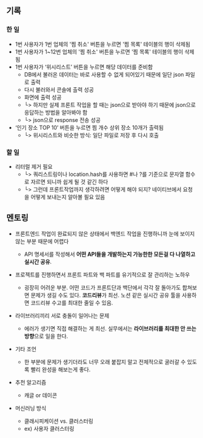﻿## 기록
### 한 일
- 1번 사용자가 1번 업체의 '찜 취소' 버튼을 누르면 '찜 목록' 테이블의 행이 삭제됨
- 1번 사용자가 1~12번 업체의 '찜 취소' 버튼을 누르면 '찜 목록' 테이블의 행이 삭제됨
- 1번 사용자가 ‘위시리스트’ 버튼을 누르면 해당 데이터를 준비함
  - DB에서 불러온 데이터는 바로 사용할 수 없게 되어있기 때문에 일단 json 파일로 출력
  - 다시 불러와서 콘솔에 출력 성공
  - 화면에 출력 성공 
  - └> 하지만 실제 프론트 작업을 할 때는 json으로 받아야 하기 때문에 json으로 응답하는 방법을 알아봐야 함
  - └> json으로 response 전송 성공
- ‘인기 장소 TOP 10’ 버튼을 누르면 찜 개수 상위 장소 10개가 출력됨
  - └> 위시리스트와 비슷한 방식: 일단 파일로 저장 후 다시 호출
### 할 일
- 리터럴 제거 필요
  - └> 쿼리스트링이나 location.hash를 사용하면 #나 ?를 기준으로 문자열 함수로 자르면 되니까 쉽게 될 것 같긴 하다
  - └> 그런데 프론트작업까지 생각하려면 어떻게 해야 되지? 네이티브에서 요청을 어떻게 보내는지 알아볼 필요 있음
## 멘토링
- 프론트엔드 작업이 완료되지 않은 상태에서 백엔드 작업을 진행하니까 눈에 보이지 않는 부분 때문에 어렵다
  - API 명세서를 작성해서 **어떤 API들을 개발하는지 가능한한 모든걸 다 나열하고 실시간 공유**.

- 프로젝트를 진행하면서 프론트 파트와 백 파트를 유기적으로 잘 관리하는 노하우
  - 굉장히 어려운 부분. 어떤 코드가 프론트단과 백단에서 각각 잘 돌아가도 합쳐보면 문제가 생길 수도 있다. **코드리뷰**가 최선. 노션 같은 실시간 공유 툴을 사용하면 코드리뷰 수고를 최대한 줄일 수 있음.

- 라이브러리끼리 서로 충돌이 일어나는 문제
  - 에러가 생기면 직접 해결하는 게 최선. 실무에서는 **라이브러리를 최대한 안 쓰는 방향**으로 일을 한다.

- 기타 조언
  - 한 부분에 문제가 생기더라도 너무 오래 붙잡지 말고 전체적으로 굴러갈 수 있도록 빨리 완성을 해보는게 좋다.

- 추천 알고리즘
  - 캐글 or 데이콘

- 머신러닝 방식
  - 클래시피케이션 vs. 클러스터링
  - ex) 사용자 클러스터링


